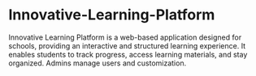 # Innovative-Learning-Platform
Innovative Learning Platform is a  web-based application designed for  schools, providing an interactive and  structured learning experience. It  enables students to track progress,  access learning materials, and stay  organized. Admins manage users and  customization.
